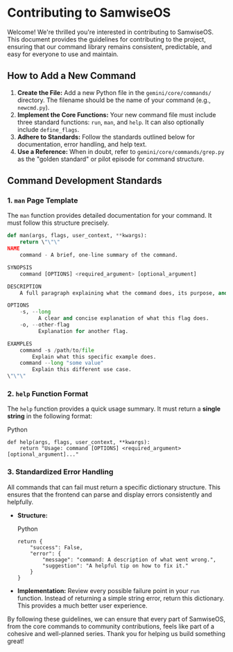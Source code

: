 # Contributing to SamwiseOS

Welcome! We're thrilled you're interested in contributing to SamwiseOS. This document provides the guidelines for contributing to the project, ensuring that our command library remains consistent, predictable, and easy for everyone to use and maintain.

## How to Add a New Command

1.  **Create the File:** Add a new Python file in the `gemini/core/commands/` directory. The filename should be the name of your command (e.g., `newcmd.py`).
2.  **Implement the Core Functions:** Your new command file must include three standard functions: `run`, `man`, and `help`. It can also optionally include `define_flags`.
3.  **Adhere to Standards:** Follow the standards outlined below for documentation, error handling, and help text.
4.  **Use a Reference:** When in doubt, refer to `gemini/core/commands/grep.py` as the "golden standard" or pilot episode for command structure.

## Command Development Standards

### 1. `man` Page Template

The `man` function provides detailed documentation for your command. It must follow this structure precisely.

```python
def man(args, flags, user_context, **kwargs):
    return \"\"\"
NAME
    command - A brief, one-line summary of the command.

SYNOPSIS
    command [OPTIONS] <required_argument> [optional_argument]

DESCRIPTION
    A full paragraph explaining what the command does, its purpose, and any important details about its behavior.

OPTIONS
    -s, --long
          A clear and concise explanation of what this flag does.
    -o, --other-flag
          Explanation for another flag.

EXAMPLES
    command -s /path/to/file
        Explain what this specific example does.
    command --long "some value"
        Explain this different use case.
\"\"\"
````

### 2. `help` Function Format

The `help` function provides a quick usage summary. It must return a **single string** in the following format:

Python

```
def help(args, flags, user_context, **kwargs):
    return "Usage: command [OPTIONS] <required_argument> [optional_argument]..."
```

### 3. Standardized Error Handling

All commands that can fail must return a specific dictionary structure. This ensures that the frontend can parse and display errors consistently and helpfully.

- **Structure:**

  Python

    ```
    return {
        "success": False,
        "error": {
            "message": "command: A description of what went wrong.",
            "suggestion": "A helpful tip on how to fix it."
        }
    }
    ```

- **Implementation:** Review every possible failure point in your `run` function. Instead of returning a simple string error, return this dictionary. This provides a much better user experience.


By following these guidelines, we can ensure that every part of SamwiseOS, from the core commands to community contributions, feels like part of a cohesive and well-planned series. Thank you for helping us build something great!